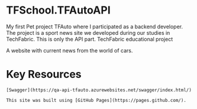# TFSchool.TFAutoAPI

My first Pet project TFAuto where I participated as a backend developer. The project is a sport news site we developed during our studies in TechFabric. This is only the API part.
TechFabric educational project

A website with current news from the world of cars.

# Key Resources

    [Swagger](https://qa-api-tfauto.azurewebsites.net/swagger/index.html/)

    This site was built using [GitHub Pages](https://pages.github.com/).
